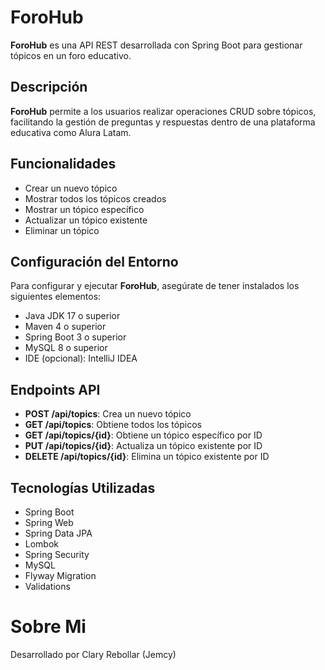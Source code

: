 # ForoHub

**ForoHub** es una API REST desarrollada con Spring Boot para gestionar tópicos en un foro educativo.

## Descripción

**ForoHub** permite a los usuarios realizar operaciones CRUD sobre tópicos, facilitando la gestión de preguntas y respuestas dentro de una plataforma educativa como Alura Latam.

## Funcionalidades

- Crear un nuevo tópico
- Mostrar todos los tópicos creados
- Mostrar un tópico específico
- Actualizar un tópico existente
- Eliminar un tópico

## Configuración del Entorno

Para configurar y ejecutar **ForoHub**, asegúrate de tener instalados los siguientes elementos:

- Java JDK 17 o superior
- Maven 4 o superior
- Spring Boot 3 o superior
- MySQL 8 o superior
- IDE (opcional): IntelliJ IDEA

## Endpoints API

- **POST /api/topics**: Crea un nuevo tópico
- **GET /api/topics**: Obtiene todos los tópicos
- **GET /api/topics/{id}**: Obtiene un tópico específico por ID
- **PUT /api/topics/{id}**: Actualiza un tópico existente por ID
- **DELETE /api/topics/{id}**: Elimina un tópico existente por ID

## Tecnologías Utilizadas

- Spring Boot
- Spring Web
- Spring Data JPA
- Lombok
- Spring Security
- MySQL
- Flyway Migration
- Validations

# **Sobre Mi**

Desarrollado por Clary Rebollar (Jemcy)
